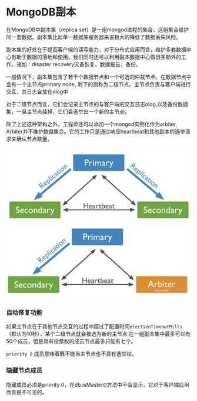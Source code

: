 # MongoDB副本

在MongoDB中副本集（replica set）是一组mongod进程的集合，这组集合维护同一套数据。副本集比起单一数据库服务器来说极大的降低了数据丢失风险。

副本集的好处在于提高客户端的读写能力，对于分布式应用而言，维护多套数据中心有助于数据的落地和使用。我们同时还可以利用副本数据中心做很多额外的工作，诸如：disaster recovery灾备恢复，数据报告，备份。

一般情况下，副本集包含了若干个数据节点和一个可选的仲裁节点。在数据节点中会有一个主节点primary node, 剩下的则称为二级节点。主节点负责与客户端进行交互，其日志会放在olog中

对于二级节点而言，它们会记录主节点的与客户端的交互日志olog,以及备份数据集，一旦主节点挂掉，它们会选举出一个新的主节点。

除了上述这种架构之外，工程师还可以添加一个mongod实例化作为arbiter, Arbiter并不维护数据集合。它的工作只是通过响应heartbeat和其他副本的选举请求来确认节点数量。

<center>
 <img src="./images/replication-2.png" style="max-width:500"/>
 <img src="./images/replication-3.png" style="max-width:500"/>
</center>


### 自动修复功能

如果主节点在于其他节点交互的过程中超过了配置时间`electionTimeoutMills`（默认为10秒），某个二级节点就会被选为新的主节点.在一组副本集中最多可以有50个成员，但是具有投票权的成员节点最多只能有七个。

`priority 0` 成员意味着既不能当主节点也不具有选举权。

### 隐藏节点成员

隐藏成员必须是priority 0，在db.isMaster()方法中不会显示，它对于客户端应用而言是不可见的。